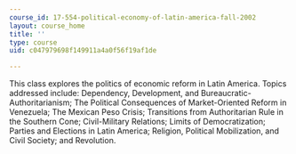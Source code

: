```yaml
---
course_id: 17-554-political-economy-of-latin-america-fall-2002
layout: course_home
title: ''
type: course
uid: c047979698f149911a4a0f56f19af1de

---
```

This class explores the politics of economic reform in Latin America. Topics addressed include: Dependency, Development, and Bureaucratic-Authoritarianism; The Political Consequences of Market-Oriented Reform in Venezuela; The Mexican Peso Crisis; Transitions from Authoritarian Rule in the Southern Cone; Civil-Military Relations; Limits of Democratization; Parties and Elections in Latin America; Religion, Political Mobilization, and Civil Society; and Revolution.
